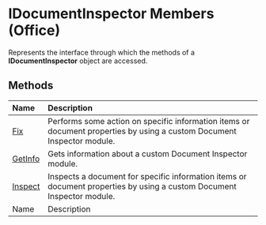 
# IDocumentInspector Members (Office)
Represents the interface through which the methods of a  **IDocumentInspector** object are accessed.

## Methods



|**Name**|**Description**|
|:-----|:-----|
| [Fix](bf803bd1-5acc-b023-c98b-f21a7f708f6e.md)|Performs some action on specific information items or document properties by using a custom Document Inspector module.|
| [GetInfo](7242cce4-1b36-107f-ec7c-2512b2e1fba7.md)|Gets information about a custom Document Inspector module.|
| [Inspect](33c767c7-5f28-9cba-6511-513a2efda1a3.md)|Inspects a document for specific information items or document properties by using a custom Document Inspector module.|
|Name|Description|
